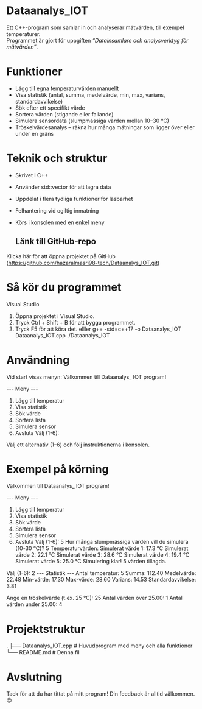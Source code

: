 # Dataanalys_IOT

Ett C++-program som samlar in och analyserar mätvärden, till exempel temperaturer.  
Programmet är gjort för uppgiften *“Datainsamlare och analysverktyg för mätvärden”*.

# Funktioner
- Lägg till egna temperaturvärden manuellt  
- Visa statistik (antal, summa, medelvärde, min, max, varians, standardavvikelse)  
- Sök efter ett specifikt värde  
- Sortera värden (stigande eller fallande)  
- Simulera sensordata (slumpmässiga värden mellan 10–30 °C)  
- Tröskelvärdesanalys – räkna hur många mätningar som ligger över eller under en gräns  

# Teknik och struktur
- Skrivet i C++  
- Använder std::vector  för att lagra data  
- Uppdelat i flera tydliga funktioner för läsbarhet  
- Felhantering vid ogiltig inmatning  
- Körs i konsolen med en enkel meny

  ## Länk till GitHub-repo
 Klicka här för att öppna projektet på GitHub (https://github.com/hazaralmasri98-tech/Dataanalys_IOT.git)

# Så kör du programmet
  Visual Studio 
1. Öppna projektet i Visual Studio.  
2. Tryck Ctrl + Shift + B för att bygga programmet.  
3. Tryck F5 för att köra det.
   elller
   g++ -std=c++17 -o Dataanalys_IOT Dataanalys_IOT.cpp
   ./Dataanalys_IOT
   
# Användning

Vid start visas menyn:
Välkommen till Dataanalys_ IOT program!

--- Meny ---
1. Lägg till temperatur
2. Visa statistik
3. Sök värde
4. Sortera lista
5. Simulera sensor
6. Avsluta
Välj (1-6):

Välj ett alternativ (1–6) och följ instruktionerna i konsolen.

# Exempel på körning
Välkommen till Dataanalys_ IOT program!

--- Meny ---
1. Lägg till temperatur
2. Visa statistik
3. Sök värde
4. Sortera lista
5. Simulera sensor
6. Avsluta
Välj (1-6): 5
Hur många slumpmässiga värden vill du simulera (10-30 °C)? 5
Temperaturvärden:
Simulerat värde 1: 17.3 °C
Simulerat värde 2: 22.1 °C
Simulerat värde 3: 28.6 °C
Simulerat värde 4: 19.4 °C
Simulerat värde 5: 25.0 °C
Simulering klar! 5 värden tillagda.

Välj (1-6): 2
--- Statistik ---
Antal temperatur: 5
Summa: 112.40
Medelvärde: 22.48
Min-värde: 17.30
Max-värde: 28.60
Varians: 14.53
Standardavvikelse: 3.81

Ange en tröskelvärde (t.ex. 25 °C): 25
Antal värden över 25.00: 1
Antal värden under 25.00: 4

# Projektstruktur
.
├── Dataanalys_IOT.cpp   # Huvudprogram med meny och alla funktioner
└── README.md            # Denna fil

# Avslutning

Tack för att du har tittat på mitt program! 
Din feedback är alltid välkommen. 😊

